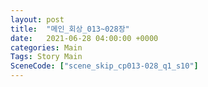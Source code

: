 ```yaml
---
layout: post
title:  "메인_회상_013~028장"
date:   2021-06-28 04:00:00 +0000
categories: Main
Tags: Story Main
SceneCode: ["scene_skip_cp013-028_q1_s10"]
---
```

